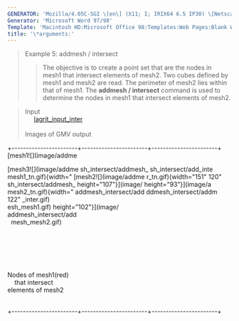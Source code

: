 ```yaml
---
GENERATOR: 'Mozilla/4.05C-SGI \[en\] (X11; I; IRIX64 6.5 IP30) \[Netscape\]'
Generator: 'Microsoft Word 97/98'
Template: 'Macintosh HD:Microsoft Office 98:Templates:Web Pages:Blank Web Page'
title: '\*arguments:'
---
```


> Example 5: addmesh / intersect
>
> > The objective is to create a point set that are the nodes in mesh1
> > that intersect elements of mesh2.
> > Two cubes defined by mesh1 and mesh2 are read. The perimeter of
> > mesh2 lies within that of mesh1. The **addmesh / intersect** command
> > is used to determine the nodes in mesh1 that intersect elements of
> > mesh2.

> Input\
>      [lagrit\_input\_inter](../input_output/lagrit_input_inter)\
>  \
> Images of GMV output

+-----------------------+-----------------------+-----------------------+
 [mesh1![](image/addme  <div align="left">     [mesh3![](image/addme 
 sh_intersect/addmesh_                         sh_intersect/add_inte 
 mesh1_tn.gif){width="  [mesh2![](image/addme  r_tn.gif){width="151" 
 120"                   sh_intersect/addmesh_  height="107"}](image/ 
 height="93"}](image/a  mesh2_tn.gif){width="  addmesh_intersect/add 
 ddmesh_intersect/addm  122"                   _inter.gif)           
 esh_mesh1.gif)         height="102"}](image/                        
                        addmesh_intersect/add                        
                        mesh_mesh2.gif)                              
                                                                     
                                                                     
                                                                     
                                                                     
                                                                     
                                                                     
                                               Nodes of mesh1(red)   
                                               that intersect        
                                               elements of mesh2     
                                                                     

                                                               
+-----------------------+-----------------------+-----------------------+
